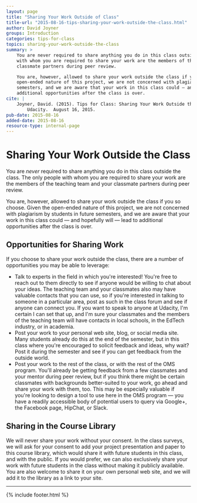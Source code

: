 ```yaml
---
layout: page
title: "Sharing Your Work Outside of Class"
title-url: "2015-08-16-tips-sharing-your-work-outside-the-class.html"
author: David Joyner
groups: Introduction
categories: tips-for-class
topics: sharing-your-work-outside-the-class
summary: >
    You are never required to share anything you do in this class outside the class. The only people
    with whom you are required to share your work are the members of the teaching team and your
    classmate partners during peer review.

    You are, however, allowed to share your work outside the class if you so choose. Given the
    open-ended nature of this project, we are not concerned with plagiarism by students in future
    semesters, and we are aware that your work in this class could — and hopefully will — lead to
    additional opportunities after the class is over.
cite: |
    Joyner, David. (2015). Tips for Class: Sharing Your Work Outside the Class.
        Udacity.  August 16, 2015.
pub-date: 2015-08-16
added-date: 2015-08-16
resource-type: internal-page
---
```

# Sharing Your Work Outside the Class

You are _never_ required to share anything you do in this class outside the class.
The only people with whom you are required to share your work are the members of
the teaching team and your classmate partners during peer review.

You are, however, allowed to share your work outside the class if you so choose.
Given the open-ended nature of this project, we are not concerned with plagiarism
by students in future semesters, and we are aware that your work in this class could&nbsp;—
and hopefully will&nbsp;— lead to additional opportunities after the class is over.

## Opportunities for Sharing Work

If you choose to share your work outside the class, there are a number of opportunities
you may be able to leverage:


* Talk to experts in the field in which you're interested! You're free to reach out
to them directly to see if anyone would be willing to chat about your ideas. The
teaching team and your classmates also may have valuable contacts that you can
use, so if you're interested in talking to someone in a particular area, post as
such in the class forum and see if anyone can connect you. If you want to speak
to anyone at Udacity, I'm certain I can set that up, and I'm sure your classmates
and the members of the teaching team will have contacts in local schools, in the
EdTech industry, or in academia.
* Post your work to your personal web site, blog, or social media site. Many
students already do this at the end of the semester, but in this class where
you're encouraged to solicit feedback and ideas, why wait? Post it during the
semester and see if you can get feedback from the outside world.
* Post your work to the rest of the class, or with the rest of the OMS program.
You'll already be getting feedback from a few classmates and your mentor during
peer review, but if you think there might be certain classmates with backgrounds
better-suited to your work, go ahead and share your work with them, too. This
may be especially valuable if you're looking to design a tool to use here in the
OMS program&nbsp;— you have a readily accessible body of potential users to query
via Google+, the Facebook page, HipChat, or Slack.


## Sharing in the Course Library

We will never share your work without your consent. In the class surveys, we will ask for your consent to add your project presentation and paper to this course library, which would share it with future students in this class, and with the public. If you would prefer, we can also exclusively share your work with future students in the class without making it publicly available. You are also welcome to share it on your own personal web site, and we will add it to the library as a link to your site.

----

{% include footer.html %}
